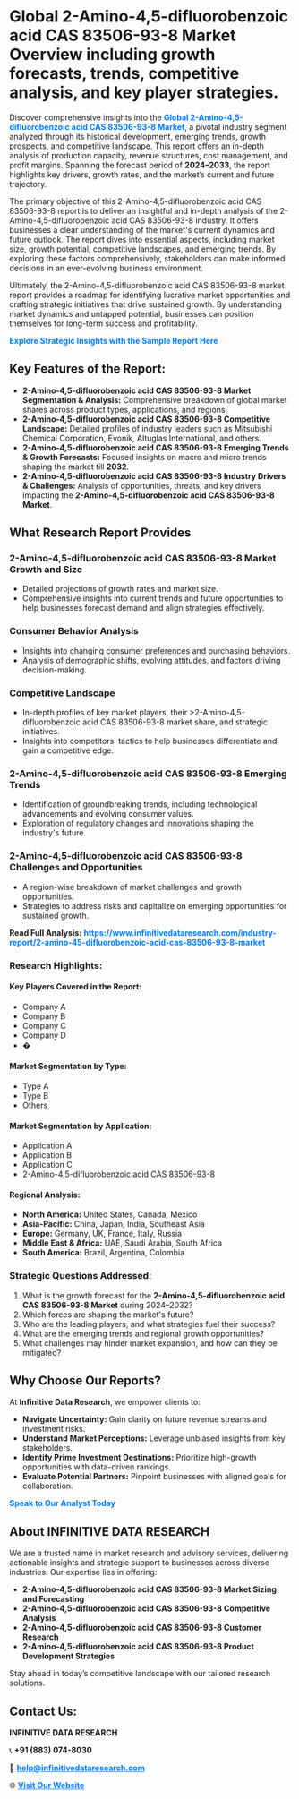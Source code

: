 <h1>Global 2-Amino-4,5-difluorobenzoic acid CAS 83506-93-8 Market Overview including growth forecasts, trends, competitive analysis, and key player strategies.</h1>
<p>
Discover comprehensive insights into the 
<a href="https://www.infinitivedataresearch.com/industry-report/2-amino-45-difluorobenzoic-acid-cas-83506-93-8-market" rel="dofollow" style="color: #007BFF; text-decoration: none;"><strong>Global 2-Amino-4,5-difluorobenzoic acid CAS 83506-93-8 Market</strong></a>, a pivotal industry segment analyzed through its historical development, emerging trends, growth prospects, and competitive landscape. This report offers an in-depth analysis of production capacity, revenue structures, cost management, and profit margins. Spanning the forecast period of <strong>2024–2033</strong>, the report highlights key drivers, growth rates, and the market’s current and future trajectory.
</p>
<p>
The primary objective of this 2-Amino-4,5-difluorobenzoic acid CAS 83506-93-8 report is to deliver an insightful and in-depth analysis of the 2-Amino-4,5-difluorobenzoic acid CAS 83506-93-8 industry. It offers businesses a clear understanding of the market's current dynamics and future outlook. The report dives into essential aspects, including market size, growth potential, competitive landscapes, and emerging trends. By exploring these factors comprehensively, stakeholders can make informed decisions in an ever-evolving business environment.
</p>
<p>
Ultimately, the 2-Amino-4,5-difluorobenzoic acid CAS 83506-93-8 market report provides a roadmap for identifying lucrative market opportunities and crafting strategic initiatives that drive sustained growth. By understanding market dynamics and untapped potential, businesses can position themselves for long-term success and profitability.
</p>
<p>
<a href="https://www.infinitivedataresearch.com/request-sample/reportId=104287" style="color: #007BFF; text-decoration: none;"><strong>Explore Strategic Insights with the Sample Report Here</strong></a>
</p>

<h2>Key Features of the Report:</h2>
<ul>
<li><strong>2-Amino-4,5-difluorobenzoic acid CAS 83506-93-8 Market Segmentation & Analysis:</strong> Comprehensive breakdown of global market shares across product types, applications, and regions.</li>
<li><strong>2-Amino-4,5-difluorobenzoic acid CAS 83506-93-8 Competitive Landscape:</strong> Detailed profiles of industry leaders such as Mitsubishi Chemical Corporation, Evonik, Altuglas International, and others.</li>
<li><strong>2-Amino-4,5-difluorobenzoic acid CAS 83506-93-8 Emerging Trends & Growth Forecasts:</strong> Focused insights on macro and micro trends shaping the market till <strong>2032</strong>.</li>
<li><strong>2-Amino-4,5-difluorobenzoic acid CAS 83506-93-8 Industry Drivers & Challenges:</strong> Analysis of opportunities, threats, and key drivers impacting the <strong>2-Amino-4,5-difluorobenzoic acid CAS 83506-93-8 Market</strong>.</li>
</ul>

<h2>What Research Report Provides</h2>
<h3>2-Amino-4,5-difluorobenzoic acid CAS 83506-93-8 Market Growth and Size</h3>
<ul>
<li>Detailed projections of growth rates and market size.</li>
<li>Comprehensive insights into current trends and future opportunities to help businesses forecast demand and align strategies effectively.</li>
</ul>

<h3>Consumer Behavior Analysis</h3>
<ul>
<li>Insights into changing consumer preferences and purchasing behaviors.</li>
<li>Analysis of demographic shifts, evolving attitudes, and factors driving decision-making.</li>
</ul>

<h3>Competitive Landscape</h3>
<ul>
<li>In-depth profiles of key market players, their >2-Amino-4,5-difluorobenzoic acid CAS 83506-93-8 market share, and strategic initiatives.</li>
<li>Insights into competitors' tactics to help businesses differentiate and gain a competitive edge.</li>
</ul>

<h3>2-Amino-4,5-difluorobenzoic acid CAS 83506-93-8 Emerging Trends</h3>
<ul>
<li>Identification of groundbreaking trends, including technological advancements and evolving consumer values.</li>
<li>Exploration of regulatory changes and innovations shaping the industry's future.</li>
</ul>

<h3>2-Amino-4,5-difluorobenzoic acid CAS 83506-93-8 Challenges and Opportunities</h3>
<ul>
<li>A region-wise breakdown of market challenges and growth opportunities.</li>
<li>Strategies to address risks and capitalize on emerging opportunities for sustained growth.</li>
</ul>
<p><strong>Read Full Analysis:</strong> <a href="https://www.infinitivedataresearch.com/industry-report/2-amino-45-difluorobenzoic-acid-cas-83506-93-8-market" rel="dofollow" style="color: #007BFF; text-decoration: none;"><strong>https://www.infinitivedataresearch.com/industry-report/2-amino-45-difluorobenzoic-acid-cas-83506-93-8-market</strong></a></p>
<h3>Research Highlights:</h3>
<h4>Key Players Covered in the Report:</h4>
<ul><li>Company A</li><li>Company B</li><li>Company C</li><li>Company D</li><li>�</li></ul>
<h4>Market Segmentation by Type:</h4>
<ul><li>Type A</li><li>Type B</li><li>Others</li></ul>
<h4>Market Segmentation by Application:</h4>
<ul><li>Application A</li><li>Application B</li><li>Application C</li><li>2-Amino-4,5-difluorobenzoic acid CAS 83506-93-8</li></ul>

<h4>Regional Analysis:</h4>
<ul>
<li><strong>North America:</strong> United States, Canada, Mexico</li>
<li><strong>Asia-Pacific:</strong> China, Japan, India, Southeast Asia</li>
<li><strong>Europe:</strong> Germany, UK, France, Italy, Russia</li>
<li><strong>Middle East & Africa:</strong> UAE, Saudi Arabia, South Africa</li>
<li><strong>South America:</strong> Brazil, Argentina, Colombia</li>
</ul>

<h3>Strategic Questions Addressed:</h3>
<ol>
<li>What is the growth forecast for the <strong>2-Amino-4,5-difluorobenzoic acid CAS 83506-93-8 Market</strong> during 2024–2032?</li>
<li>Which forces are shaping the market's future?</li>
<li>Who are the leading players, and what strategies fuel their success?</li>
<li>What are the emerging trends and regional growth opportunities?</li>
<li>What challenges may hinder market expansion, and how can they be mitigated?</li>
</ol>

<h2>Why Choose Our Reports?</h2>
<p>At <strong>Infinitive Data Research</strong>, we empower clients to:</p>
<ul>
<li><strong>Navigate Uncertainty:</strong> Gain clarity on future revenue streams and investment risks.</li>
<li><strong>Understand Market Perceptions:</strong> Leverage unbiased insights from key stakeholders.</li>
<li><strong>Identify Prime Investment Destinations:</strong> Prioritize high-growth opportunities with data-driven rankings.</li>
<li><strong>Evaluate Potential Partners:</strong> Pinpoint businesses with aligned goals for collaboration.</li>
</ul>
<p><a href="https://www.infinitivedataresearch.com/industry-report/2-amino-45-difluorobenzoic-acid-cas-83506-93-8-market" rel="dofollow" style="color: #007BFF; text-decoration: none;"><strong>Speak to Our Analyst Today</strong></a></p>

<h2>About INFINITIVE DATA RESEARCH</h2>
<p>We are a trusted name in market research and advisory services, delivering actionable insights and strategic support to businesses across diverse industries. Our expertise lies in offering:</p>
<ul>
<li><strong>2-Amino-4,5-difluorobenzoic acid CAS 83506-93-8 Market Sizing and Forecasting</strong></li>
<li><strong>2-Amino-4,5-difluorobenzoic acid CAS 83506-93-8 Competitive Analysis</strong></li>
<li><strong>2-Amino-4,5-difluorobenzoic acid CAS 83506-93-8 Customer Research</strong></li>
<li><strong>2-Amino-4,5-difluorobenzoic acid CAS 83506-93-8 Product Development Strategies</strong></li>
</ul>
<p>Stay ahead in today’s competitive landscape with our tailored research solutions.</p>

<h2>Contact Us:</h2>
<p><strong>INFINITIVE DATA RESEARCH</strong></p>
<p>📞 <strong>+91 (883) 074-8030</strong></p>
<p>📧 <strong><a href="mailto:help@infinitivedataresearch.com" style="color: #007BFF;">help@infinitivedataresearch.com</a></strong></p>
<p>🌐 <strong><a href="https://www.infinitivedataresearch.com" rel="dofollow" style="color: #007BFF;">Visit Our Website</a></strong></p>
